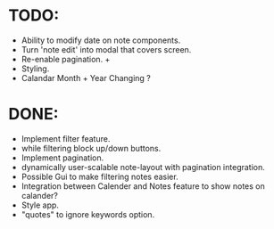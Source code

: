 # TODO:

- Ability to modify date on note components.
- Turn 'note edit' into modal that covers screen.
- Re-enable pagination. +
- Styling.
- Calandar Month + Year Changing ?

# DONE:

- Implement filter feature.
- while filtering block up/down buttons.
- Implement pagination.
- dynamically user-scalable note-layout with pagination integration.
- Possible Gui to make filtering notes easier.
- Integration between Calender and Notes feature to show notes on calander?
- Style app.
- "quotes" to ignore keywords option.
